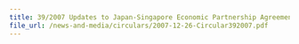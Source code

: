 ```yaml
---
title: 39/2007 Updates to Japan-Singapore Economic Partnership Agreement (JSEPA)
file_url: /news-and-media/circulars/2007-12-26-Circular392007.pdf
---
```


